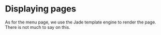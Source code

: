 # Displaying pages

As for the menu page, we use the Jade template engine to render the page. There is not much to say on this.


